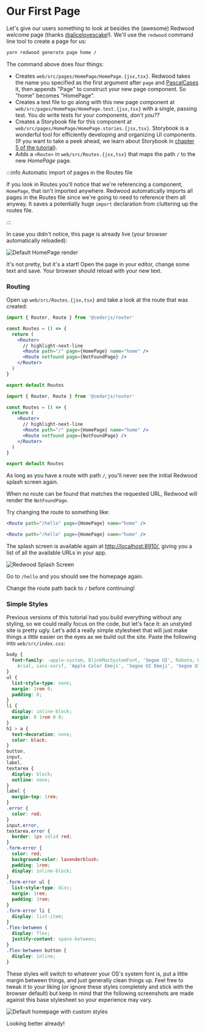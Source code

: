 # Our First Page

Let's give our users something to look at besides the (awesome) Redwood welcome page (thanks [@alicelovescake](https://github.com/alicelovescake)!). We'll use the `redwood` command line tool to create a page for us:

```bash
yarn redwood generate page home /
```

The command above does four things:

- Creates `web/src/pages/HomePage/HomePage.{jsx,tsx}`. Redwood takes the name you specified as the first argument after `page` and [PascalCases](https://techterms.com/definition/pascalcase) it, then appends "Page" to construct your new page component. So "home" becomes "HomePage".
- Creates a test file to go along with this new page component at `web/src/pages/HomePage/HomePage.test.{jsx,tsx}` with a single, passing test. You _do_ write tests for your components, _don't you??_
- Creates a Storybook file for this component at `web/src/pages/HomePage/HomePage.stories.{jsx,tsx}`. Storybook is a wonderful tool for efficiently developing and organizing UI components. (If you want to take a peek ahead, we learn about Storybook in [chapter 5 of the tutorial](../chapter5/storybook.md)).
- Adds a `<Route>` in `web/src/Routes.{jsx,tsx}` that maps the path `/` to the new _HomePage_ page.

:::info Automatic import of pages in the Routes file

If you look in Routes you'll notice that we're referencing a component, `HomePage`, that isn't imported anywhere. Redwood automatically imports all pages in the Routes file since we're going to need to reference them all anyway. It saves a potentially huge `import` declaration from cluttering up the routes file.

:::

In case you didn't notice, this page is already live (your browser automatically reloaded):

![Default HomePage render](https://user-images.githubusercontent.com/300/148600239-6a147031-74bb-43e8-b4ef-776b4e2a2cc5.png)

It's not pretty, but it's a start! Open the page in your editor, change some text and save. Your browser should reload with your new text.

### Routing

Open up `web/src/Routes.{jsx,tsx}` and take a look at the route that was created:

<Tabs groupId="js-ts">
<TabItem value="js" label="JavaScript">

```jsx title="web/src/Routes.jsx"
import { Router, Route } from '@cedarjs/router'

const Routes = () => {
  return (
    <Router>
      // highlight-next-line
      <Route path="/" page={HomePage} name="home" />
      <Route notfound page={NotFoundPage} />
    </Router>
  )
}

export default Routes
```

</TabItem>
<TabItem value="ts" label="TypeScript">

```jsx title="web/src/Routes.tsx"
import { Router, Route } from '@cedarjs/router'

const Routes = () => {
  return (
    <Router>
      // highlight-next-line
      <Route path="/" page={HomePage} name="home" />
      <Route notfound page={NotFoundPage} />
    </Router>
  )
}

export default Routes
```

</TabItem>
</Tabs>

As long as you have a route with path `/`, you'll never see the initial Redwood splash screen again.

When no route can be found that matches the requested URL, Redwood will render the `NotFoundPage`.

Try changing the route to something like:

<Tabs groupId="js-ts">
<TabItem value="js" label="JavaScript">

```jsx
<Route path="/hello" page={HomePage} name="home" />
```

</TabItem>
<TabItem value="ts" label="TypeScript">

```jsx
<Route path="/hello" page={HomePage} name="home" />
```

</TabItem>
</Tabs>

The splash screen is available again at [http://localhost:8910/](http://localhost:8910/), giving you a list of all the available URLs in your app.

![Redwood Splash Screen](https://user-images.githubusercontent.com/17789536/160120107-1157af8e-4cbd-4ec8-b3aa-8adb28ea6eaf.png)

Go to `/hello` and you should see the homepage again.

Change the route path back to `/` before continuing!

### Simple Styles

Previous versions of this tutorial had you build everything without any styling, so we could really focus on the code, but let's face it: an unstyled site is pretty ugly. Let's add a really simple stylesheet that will just make things a _little_ easier on the eyes as we build out the site. Paste the following into `web/src/index.css`:

```css title="web/src/index.css"
body {
  font-family: -apple-system, BlinkMacSystemFont, 'Segoe UI', Roboto, Helvetica,
    Arial, sans-serif, 'Apple Color Emoji', 'Segoe UI Emoji', 'Segoe UI Symbol';
}
ul {
  list-style-type: none;
  margin: 1rem 0;
  padding: 0;
}
li {
  display: inline-block;
  margin: 0 1rem 0 0;
}
h1 > a {
  text-decoration: none;
  color: black;
}
button,
input,
label,
textarea {
  display: block;
  outline: none;
}
label {
  margin-top: 1rem;
}
.error {
  color: red;
}
input.error,
textarea.error {
  border: 1px solid red;
}
.form-error {
  color: red;
  background-color: lavenderblush;
  padding: 1rem;
  display: inline-block;
}
.form-error ul {
  list-style-type: disc;
  margin: 1rem;
  padding: 1rem;
}
.form-error li {
  display: list-item;
}
.flex-between {
  display: flex;
  justify-content: space-between;
}
.flex-between button {
  display: inline;
}
```

These styles will switch to whatever your OS's system font is, put a little margin between things, and just generally clean things up. Feel free to tweak it to your liking (or ignore these styles completely and stick with the browser default) but keep in mind that the following screenshots are made against this base stylesheet so your experience may vary.

![Default homepage with custom styles](https://user-images.githubusercontent.com/300/148600516-f8e048aa-451f-46f0-9749-078d63fe7b07.png)

Looking better already!
